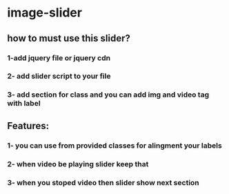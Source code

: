 # image-slider

## how to must use this slider?

### 1-add jquery file or jquery cdn
### 2- add slider script to your file
### 3- add section for class and you can add img and video tag with label

## Features:
###	1- you can use from provided classes for alingment your labels
###	2- when video be playing slider keep that 
###	3- when you stoped video then slider show next section
